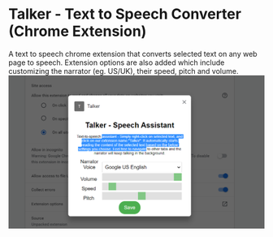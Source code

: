 # Talker - Text to Speech Converter (Chrome Extension)
A text to speech chrome extension that converts selected text on any web page to speech. Extension options are also added which include customizing the narrator (eg. US/UK), their speed, pitch and volume.
![Alt text](Screenshot.PNG?raw=true "Talker Embedded Options Screenshot")
